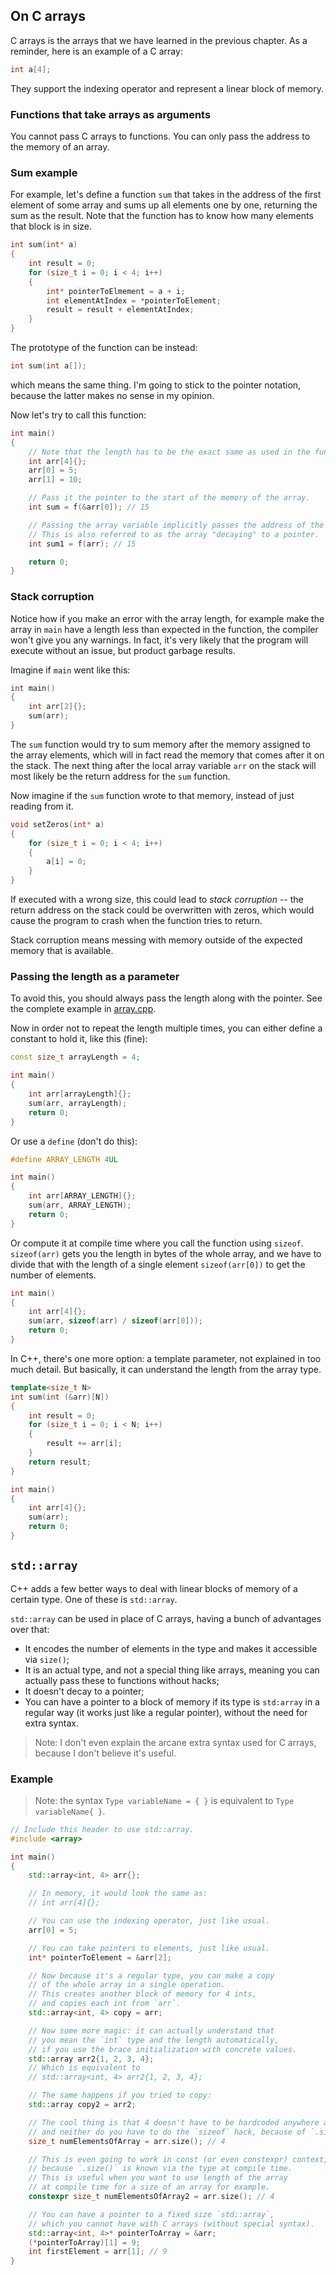 ## On C arrays

C arrays is the arrays that we have learned in the previous chapter.
As a reminder, here is an example of a C array:

```c
int a[4];
```

They support the indexing operator and represent a linear block of memory.


### Functions that take arrays as arguments

You cannot pass C arrays to functions.
You can only pass the address to the memory of an array.


### Sum example

For example, let's define a function `sum` that takes in the address
of the first element of some array and sums up all elements one by one,
returning the sum as the result.
Note that the function has to know how many elements that block is in size.

```c
int sum(int* a)
{
    int result = 0;
    for (size_t i = 0; i < 4; i++)
    {
        int* pointerToElmement = a + i;
        int elementAtIndex = *pointerToElement;
        result = result + elementAtIndex;
    }
}
```

The prototype of the function can be instead:

```c
int sum(int a[]);
```

which means the same thing.
I'm going to stick to the pointer notation, because the latter makes no sense in my opinion.


Now let's try to call this function:
```c
int main()
{
    // Note that the length has to be the exact same as used in the function.
    int arr[4]{};
    arr[0] = 5;
    arr[1] = 10;

    // Pass it the pointer to the start of the memory of the array.
    int sum = f(&arr[0]); // 15

    // Passing the array variable implicitly passes the address of the first element.
    // This is also referred to as the array "decaying" to a pointer.
    int sum1 = f(arr); // 15

    return 0;
}
```

### Stack corruption

Notice how if you make an error with the array length,
for example make the array in `main` have a length less than expected in the function,
the compiler won't give you any warnings.
In fact, it's very likely that the program will execute without an issue, 
but product garbage results.

Imagine if `main` went like this:

```c
int main()
{
    int arr[2]{};
    sum(arr);
}
```

The `sum` function would try to sum memory after the memory assigned to the array elements,
which will in fact read the memory that comes after it on the stack.
The next thing after the local array variable `arr` on the stack 
will most likely be the return address for the `sum` function.

Now imagine if the `sum` function wrote to that memory, instead of just reading from it.

```c
void setZeros(int* a)
{
    for (size_t i = 0; i < 4; i++)
    {
        a[i] = 0;
    }
}
```

If executed with a wrong size, this could lead to *stack corruption* --
the return address on the stack could be overwritten with zeros,
which would cause the program to crash when the function tries to return.

Stack corruption means messing with memory outside of the expected memory that is available. 


### Passing the length as a parameter

To avoid this, you should always pass the length along with the pointer.
See the complete example in [array.cpp](array.cpp).

Now in order not to repeat the length multiple times,
you can either define a constant to hold it, like this (fine):

```cpp
const size_t arrayLength = 4;

int main()
{
    int arr[arrayLength]{};
    sum(arr, arrayLength);
    return 0;
}
```

Or use a `define` (don't do this):
    
```cpp
#define ARRAY_LENGTH 4UL

int main()
{
    int arr[ARRAY_LENGTH]{};
    sum(arr, ARRAY_LENGTH);
    return 0;
}
```

Or compute it at compile time where you call the function using `sizeof`.
`sizeof(arr)` gets you the length in bytes of the whole array, and we have to
divide that with the length of a single element `sizeof(arr[0])`
to get the number of elements.

```cpp
int main()
{
    int arr[4]{};
    sum(arr, sizeof(arr) / sizeof(arr[0]));
    return 0;
}
```

In C++, there's one more option: a template parameter, not explained in too much detail.
But basically, it can understand the length from the array type.

```cpp
template<size_t N>
int sum(int (&arr)[N])
{
    int result = 0;
    for (size_t i = 0; i < N; i++)
    {
        result += arr[i];
    }
    return result;
}

int main()
{
    int arr[4]{};
    sum(arr);
    return 0;
}
```


## `std::array`

C++ adds a few better ways to deal with linear blocks of memory of a certain type.
One of these is `std::array`.

`std::array` can be used in place of C arrays, having a bunch of advantages over that:
- It encodes the number of elements in the type and makes it accessible via `size()`;
- It is an actual type, and not a special thing like arrays, meaning you can actually pass 
  these to functions without hacks;
- It doesn't decay to a pointer;
- You can have a pointer to a block of memory if its type is `std:array` in a regular way
  (it works just like a regular pointer), without the need for extra syntax.

> Note: I don't even explain the arcane extra syntax used for C arrays,
> because I don't believe it's useful.

### Example

> Note: the syntax `Type variableName = { }` is equivalent to `Type variableName{ }`.

```cpp
// Include this header to use std::array.
#include <array>

int main()
{
    std::array<int, 4> arr{};

    // In memory, it would look the same as:
    // int arr[4]{};

    // You can use the indexing operator, just like usual.
    arr[0] = 5;

    // You can take pointers to elements, just like usual.
    int* pointerToElement = &arr[2];

    // Now because it's a regular type, you can make a copy 
    // of the whole array in a single operation.
    // This creates another block of memory for 4 ints, 
    // and copies each int from `arr`.
    std::array<int, 4> copy = arr;

    // Now some more magic: it can actually understand that 
    // you mean the `int` type and the length automatically, 
    // if you use the brace initialization with concrete values.
    std::array arr2{1, 2, 3, 4};
    // Which is equivalent to
    // std::array<int, 4> arr2{1, 2, 3, 4};

    // The same happens if you tried to copy:
    std::array copy2 = arr2;

    // The cool thing is that 4 doesn't have to be hardcoded anywhere anymore,
    // and neither do you have to do the `sizeof` hack, because of `.size()`:
    size_t numElementsOfArray = arr.size(); // 4

    // This is even going to work in const (or even constexpr) context,
    // because `.size()` is known via the type at compile time.
    // This is useful when you want to use length of the array 
    // at compile time for a size of an array for example.
    constexpr size_t numElementsOfArray2 = arr.size(); // 4

    // You can have a pointer to a fixed size `std::array`, 
    // which you cannot have with C arrays (without special syntax).
    std::array<int, 4>* pointerToArray = &arr;
    (*pointerToArray)[1] = 9;
    int firstElement = arr[1]; // 9
}
```